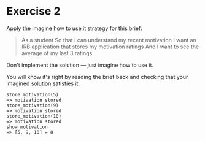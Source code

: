 # Exercise 2

Apply the imagine how to use it strategy for this brief:

>As a student
So that I can understand my recent motivation
I want an IRB application that stores my motivation ratings
And I want to see the average of my last 3 ratings

Don't implement the solution — just imagine how to use it.

You will know it's right by reading the brief back and checking that your imagined solution satisfies it.

```
store_motivation(5)
=> motivation stored
store_motivation(9)
=> motivation stored
store_motivation(10)
=> motivation stored
show_motivation
=> [5, 9, 10] = 8